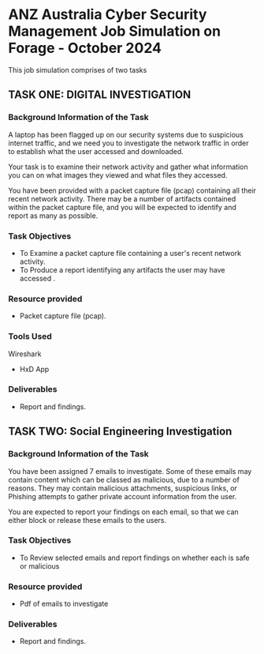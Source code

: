 # ANZ Australia Cyber Security Management Job Simulation on Forage - October 2024
 This job simulation comprises of two tasks
   
   ## TASK ONE: DIGITAL INVESTIGATION
   
   ### Background Information of the Task

   A laptop has been flagged up on our security systems due to suspicious internet traffic, and we need you to investigate the network traffic in order to establish what the user accessed and downloaded.

   Your task is to examine their network activity and gather what information you can on what images they viewed and what files they accessed. 

   You have been provided with a packet capture file (pcap) containing all their recent network activity. There may be a number of artifacts contained within the packet capture file, and you will be expected to identify and report as many as possible. 

   ### Task Objectives

   - To Examine a packet capture file containing a user's recent network activity.
   - To Produce a report identifying any artifacts the user may have accessed .

   ### Resource provided

   - Packet capture file (pcap).

   ### Tools Used

   Wireshark
   - HxD App

   ### Deliverables

   - Report and findings.



   ## TASK TWO: Social Engineering Investigation

   ### Background Information of the Task

   You have been assigned 7 emails to investigate. Some of these emails may contain content which can be classed as malicious, due to 
    a number of reasons. They may contain malicious attachments, suspicious links, or Phishing attempts to gather private account 
    information from the user.

   You are expected to report your findings on each email, so that we can either block or release these emails to the users.

   ### Task Objectives

   - To Review selected emails and report findings on whether each is safe or malicious

   ### Resource provided

   - Pdf of emails to investigate

   ### Deliverables

   - Report and findings.